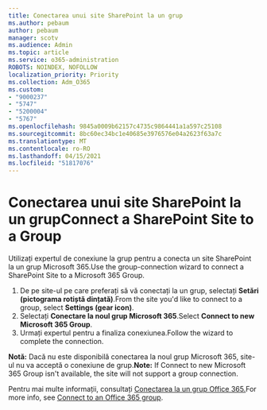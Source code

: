```yaml
---
title: Conectarea unui site SharePoint la un grup
ms.author: pebaum
author: pebaum
manager: scotv
ms.audience: Admin
ms.topic: article
ms.service: o365-administration
ROBOTS: NOINDEX, NOFOLLOW
localization_priority: Priority
ms.collection: Adm_O365
ms.custom:
- "9000237"
- "5747"
- "5200004"
- "5767"
ms.openlocfilehash: 9845a0009b62157c4735c9864441a1a597c25108
ms.sourcegitcommit: 8bc60ec34bc1e40685e3976576e04a2623f63a7c
ms.translationtype: MT
ms.contentlocale: ro-RO
ms.lasthandoff: 04/15/2021
ms.locfileid: "51817076"
---
```

# <a name="connect-a-sharepoint-site-to-a-group"></a><span data-ttu-id="356fe-102">Conectarea unui site SharePoint la un grup</span><span class="sxs-lookup"><span data-stu-id="356fe-102">Connect a SharePoint Site to a Group</span></span>

<span data-ttu-id="356fe-103">Utilizați expertul de conexiune la grup pentru a conecta un site SharePoint la un grup Microsoft 365.</span><span class="sxs-lookup"><span data-stu-id="356fe-103">Use the group-connection wizard to connect a SharePoint Site to a Microsoft 365 Group.</span></span>

1. <span data-ttu-id="356fe-104">De pe site-ul pe care preferați să vă conectați la un grup, selectați  **Setări (pictograma rotiștă dințată)**.</span><span class="sxs-lookup"><span data-stu-id="356fe-104">From the site you'd like to connect to a group, select  **Settings (gear icon)**.</span></span>
2. <span data-ttu-id="356fe-105">Selectați  **Conectare la noul grup Microsoft 365**.</span><span class="sxs-lookup"><span data-stu-id="356fe-105">Select  **Connect to new Microsoft 365 Group**.</span></span>
3. <span data-ttu-id="356fe-106">Urmați expertul pentru a finaliza conexiunea.</span><span class="sxs-lookup"><span data-stu-id="356fe-106">Follow the wizard to complete the connection.</span></span>

<span data-ttu-id="356fe-107">**Notă:**  Dacă nu este disponibilă conectarea la noul grup Microsoft 365, site-ul nu va acceptă o conexiune de grup.</span><span class="sxs-lookup"><span data-stu-id="356fe-107">**Note:**  If Connect to new Microsoft 365 Group isn't available, the site will not support a group connection.</span></span>

<span data-ttu-id="356fe-108">Pentru mai multe informații, consultați [Conectarea la un grup Office 365.](https://docs.microsoft.com/sharepoint/dev/transform/modernize-connect-to-office365-group)</span><span class="sxs-lookup"><span data-stu-id="356fe-108">For more info, see  [Connect to an Office 365 group](https://docs.microsoft.com/sharepoint/dev/transform/modernize-connect-to-office365-group).</span></span>